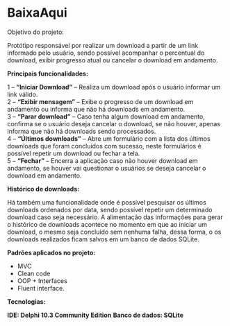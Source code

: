 # BaixaAqui

Objetivo do projeto:

Protótipo responsável por realizar um download a partir de um link informado pelo usuário, sendo possível acompanhar o percentual do download, exibir progresso atual ou cancelar o download em andamento.  

**Principais funcionalidades:**

1	– **“Iniciar Download”** – Realiza um download após o usuário informar um link válido.  
2	– **“Exibir mensagem”** – Exibe o progresso de um download em andamento ou informa que não há downloads em andamento.  
3	– **“Parar download”** – Caso tenha algum download em andamento, confirma se o usuário deseja cancelar o download, se não houver, apenas informa que não há downloads sendo processados.  
4	– **“Últimos downloads”** – Abre um formulário com a lista dos últimos downloads que foram concluídos com sucesso, neste formulários é possível repetir um download ou fechar a tela.  
5	– **“Fechar”** – Encerra a aplicação caso não houver download em andamento, se houver vai questionar o usuários se deseja cancelar o download em andamento.     

**Histórico de downloads:**
 
Há também uma funcionalidade onde é possível pesquisar os últimos downloads ordenados por data, sendo possível repetir um determinado download caso seja necessário. A alimentação das informações para gerar o histórico de downloads acontece no momento em que ao iniciar um download, o mesmo seja concluído sem nenhuma falha, dessa forma, o os downloads realizados ficam salvos em um banco de dados SQLite. 

**Padrões aplicados no projeto:**

- MVC
- Clean code
- OOP + Interfaces
- Fluent interface.

**Tecnologias:**

**IDE: Delphi 10.3 Community Edition**
**Banco de dados: SQLite**
